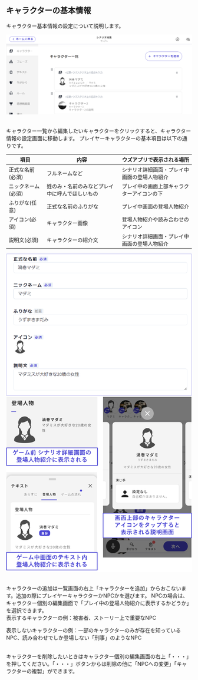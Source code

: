 ## キャラクターの基本情報

キャラクター基本情報の設定について説明します。

![](../../images/character3.png)

<br>
キャラクター一覧から編集したいキャラクターをクリックすると、キャラクター情報の設定画面に移動します。
プレイヤーキャラクターの基本項目は以下の通りです。

| 項目                 | 内容                           | ウズアプリで表示される場所             |
| -------------------- | ----------------------------- | ------------------------------------- |
| 正式な名前(必須)     | フルネームなど | シナリオ詳細画面・プレイ中画面の登場人物紹介 |
| ニックネーム(必須)   | 姓のみ・名前のみなどプレイ中に呼んでほしいもの | プレイ中の画面上部キャラクターアイコンの下     |
| ふりがな(任意)　　   | 正式な名前のふりがな  | プレイ中画面の登場人物紹介       |
| アイコン(必須)       | キャラクター画像  | 登場人物紹介や読み合わせのアイコン |
| 説明文(必須) | キャラクターの紹介文 | シナリオ詳細画面・プレイ中画面の登場人物紹介   | 

![](../../images/character1.png)
![](../../images/character2.png)

<br>
キャラクターの追加は一覧画面の右上「キャラクターを追加」からおこないます。追加の際にプレイヤーキャラクターかNPCかを選びます。
NPCの場合は、キャラクター個別の編集画面で「プレイ中の登場人物紹介に表示するかどうか」を選択できます。
<br>
表示するキャラクターの例：被害者、ストーリー上で重要なNPC

表示しないキャラクターの例：一部のキャラクターのみが存在を知っているNPC、読み合わせでしか登場しない「刑事」のようなNPC

<br>
キャラクターを削除したいときはキャラクター個別の編集画面の右上「・・・」を押してください。「・・・」ボタンからは削除の他に「NPCへの変更」「キャラクターの複製」ができます。
